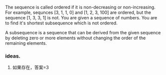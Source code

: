 The sequence is called ordered if it is non-decreasing or non-increasing. For example, sequnces [3, 1, 1, 0] and [1, 2, 3, 100] are ordered, but the sequence [1, 3, 3, 1] is not. You are given a sequence of numbers. You are to find it's shortest subsequence which is not ordered.

A subsequence is a sequence that can be derived from the given sequence by deleting zero or more elements without changing the order of the remaining elements.

### ideas. 
1. 如果存在，答案=3